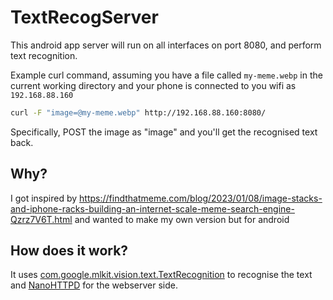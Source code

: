 # TextRecogServer

This android app server will run on all interfaces on port 8080, and perform text recognition.

Example curl command, assuming you have a file called `my-meme.webp` in the current working directory and your phone is connected to you wifi as `192.168.88.160`

```bash
curl -F "image=@my-meme.webp" http://192.168.88.160:8080/
```

Specifically, POST the image as "image" and you'll get the recognised text back.

## Why?

I got inspired by <https://findthatmeme.com/blog/2023/01/08/image-stacks-and-iphone-racks-building-an-internet-scale-meme-search-engine-Qzrz7V6T.html> and wanted to make my own version but for android

## How does it work?

It uses [com.google.mlkit.vision.text.TextRecognition](https://developers.google.com/ml-kit/vision/text-recognition/v2/android) to recognise the text and [NanoHTTPD](https://github.com/NanoHttpd/nanohttpd) for the webserver side.